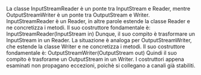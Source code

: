 La classe InputStreamReader è un ponte tra InputStream e
Reader, mentre OutputStreamWriter è un ponte tra
OutputStream e Writer.
InputStreamReader è un Reader, in altre parole estende
la classe Reader e ne concretizza i metodi. Il suo
costruttore fondamentale è:
InputStreamReader(InputStream in)
Dunque, il suo compito è trasformare un InputStream in
un Reader.
La situazione è analoga per OutputStreamWriter, che
estende la classe Writer e ne concretizza i metodi. Il
suo costruttore fondamentale è:
OutputStreamWriter(OutputStream out)
Quindi il suo compito è trasforame un OutputStream in un
Writer.
I costruttori appena esaminati non propagano eccezioni,
poichè si collegano a canali già stabiliti.